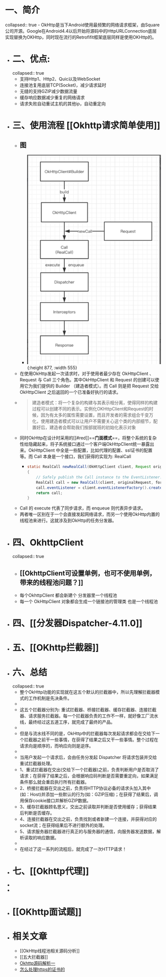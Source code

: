 # 一、简介
collapsed:: true
	- OkHttp是当下Android使用最频繁的网络请求框架，由Square公司开源。Google在Android4.4以后开始将源码中的HttpURLConnection底层实现替换为OKHttp，同时现在流行的Retrofifit框架底层同样是使用OKHttp的。
- # 二、优点:
  collapsed:: true
	- 支持Http1、Http2、Quic以及WebSocket
	- 连接池复用底层TCP(Socket)，减少请求延时
	- 无缝的支持GZIP减少数据流量
	- 缓存响应数据减少重复的网络请求
	- 请求失败自动重试主机的其他ip，自动重定向
- # 三、使用流程 [[Okhttp请求简单使用]]
	- ## 图
		- ![image.png](../assets/image_1689851761928_0.png){:height 877, :width 555}
	- 在使用OkHttp发起一次请求时，对于使用者最少存在 OkHttpClient 、 Request 与 Call 三个角色。其中OkHttpClient 和 Request 的创建可以使用它为我们提供的 Builder （建造者模式）。而 Call 则是把 Request 交给 OkHttpClient 之后返回的一个已准备好执行的请求。
	- > 建造者模式：将一个复杂的构建与其表示相分离，使得同样的构建过程可以创建不同的表示。实例化OKHttpClient和Request的时候，因为有太多的属性需要设置，而且开发者的需求组合千变万化，使用建造者模式可以让用户不需要关心这个类的内部细节，配置好后，建造者会帮助我们按部就班的初始化表示对象
	- 同时OkHttp在设计时采用的[[#red]]==**门面模式**==，将整个系统的复杂性给隐藏起来，将子系统接口通过一个客户端OkHttpClient统一暴露出来。OkHttpClient 中全是一些配置，比如代理的配置、ssl证书的配置等。而 Call 本身是一个接口，我们获得的实现为: RealCall
		- ```java
		  static RealCall newRealCall(OkHttpClient client, Request originalRequest, boolean forWebSocket)
		  {
		      // Safely publish the Call instance to the EventListener.
		      RealCall call = new RealCall(client, originalRequest, forWebSocket);
		      call.eventListener = client.eventListenerFactory().create(call);
		      return call;
		  }
		  ```
	- Call 的 execute 代表了同步请求，而 enqueue 则代表异步请求。
	- 两者唯一区别在于一个会直接发起网络请求，而另一个使用OkHttp内置的线程池来进行。这就涉及到OkHttp的任务分发器。
- # 四、OkhttpClient
  collapsed:: true
	- ## [[OkhttpClient可设置单例，也可不使用单例，带来的线程池问题？]]
	- 每个OkhttpClient 都会新建个 分发器里一个线程池
	- 每一个 OkHttpClient 对象都会生成一个链接池的管理类 也是一个线程池
- # 四、[[分发器Dispatcher-4.11.0]]
- # 五、[[OKhttp拦截器]]
- # 六、总结
  collapsed:: true
	- 整个OkHttp功能的实现就在这五个默认的拦截器中，所以先理解拦截器模式的工作机制是先决条件。
	-
	- 这五个拦截器分别为: 重试拦截器、桥接拦截器、缓存拦截器、连接拦截器、请求服务拦截器。每一个拦截器负责的工作不一样，就好像工厂流水线，最终经过这五道工序，就完成了最终的产品。
	-
	- 但是与流水线不同的是，OkHttp中的拦截器每次发起请求都会在交给下一个拦截器之前干一些事情，在获得了结果之后又干一些事情。整个过程在请求向是顺序的，而响应向则是逆序。
	-
	- 当用户发起一个请求后，会由任务分发起 Dispatcher 将请求包装并交给重试拦截器处理。
	- 1、重试拦截器在交出(交给下一个拦截器)之前，负责判断用户是否取消了请求；在获得了结果之后，会根据响应码判断是否需要重定向，如果满足条件那么就会重启执行所有拦截器。
	- 2、桥接拦截器在交出之前，负责将HTTP协议必备的请求头加入其中(如：Host)并添加一些默认的行为(如：GZIP压缩)；在获得了结果后，调用保存cookie接口并解析GZIP数据。
	- 3、缓存拦截器顾名思义，交出之前读取并判断是否使用缓存；获得结果后判断是否缓存。
	- 4、连接拦截器在交出之前，负责找到或者新建一个连接，并获得对应的socket流；在获得结果后不进行额外的处理。
	- 5、请求服务器拦截器进行真正的与服务器的通信，向服务器发送数据，解析读取的响应数据。
	-
	- 在经过了这一系列的流程后，就完成了一次HTTP请求！
- # 七、[[Okhttp代理]]
-
-
- # [[OKhttp面试题]]
- # 相关文章
	- [[OkHttp线程池相关源码分析]]
	- [[五大拦截器]]
	- [Okhttp源码解析一](https://blog.csdn.net/xuwb123xuwb/article/details/114639411)
	- [怎么处理https的证书的](https://www.6hu.cc/archives/72873.html)